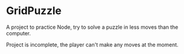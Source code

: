 # GridPuzzle
A project to practice Node, try to solve a puzzle in less moves than the computer.

Project is incomplete, the player can't make any moves at the moment.
